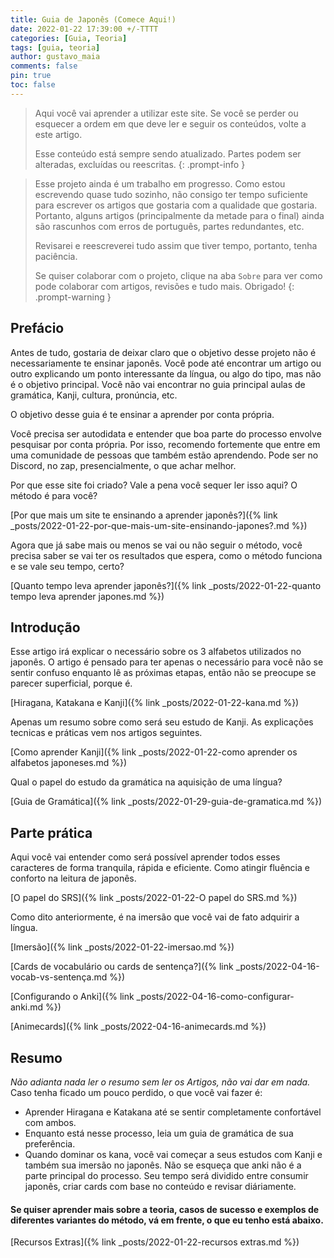 ```yaml
---
title: Guia de Japonês (Comece Aqui!)
date: 2022-01-22 17:39:00 +/-TTTT
categories: [Guia, Teoria]
tags: [guia, teoria]
author: gustavo_maia
comments: false
pin: true
toc: false
---
```


> Aqui você vai aprender a utilizar este site. Se você se perder ou esquecer a ordem em que deve ler e seguir os conteúdos, volte a este artigo.
>
> Esse conteúdo está sempre sendo atualizado. Partes podem ser alteradas, excluídas ou reescritas.
{: .prompt-info }

> Esse projeto ainda é um trabalho em progresso. Como estou escrevendo quase tudo sozinho, não consigo ter tempo suficiente para escrever os artigos que gostaria com a qualidade que gostaria. Portanto, alguns artigos (principalmente da metade para o final) ainda são rascunhos com erros de português, partes redundantes, etc.
>
> Revisarei e reescreverei tudo assim que tiver tempo, portanto, tenha paciência.
>
> Se quiser colaborar com o projeto, clique na aba `Sobre` para ver como pode colaborar com artigos, revisões e tudo mais. Obrigado!
{: .prompt-warning }

## Prefácio

Antes de tudo, gostaria de deixar claro que o objetivo desse projeto não é necessariamente te ensinar japonês. Você pode até encontrar um artigo ou outro explicando um ponto interessante da língua, ou algo do tipo, mas não é o objetivo principal. Você não vai encontrar no guia principal aulas de gramática, Kanji, cultura, pronúncia, etc.

O objetivo desse guia é te ensinar a aprender por conta própria.

Você precisa ser autodidata e entender que boa parte do processo envolve pesquisar por conta própria. Por isso, recomendo fortemente que entre em uma comunidade de pessoas que também estão aprendendo. Pode ser no Discord, no zap, presencialmente, o que achar melhor.

Por que esse site foi criado? Vale a pena você sequer ler isso aqui? O método é para você?

[Por que mais um site te ensinando a aprender japonês?]({% link _posts/2022-01-22-por-que-mais-um-site-ensinando-japones?.md %})

Agora que já sabe mais ou menos se vai ou não seguir o método, você precisa saber se vai ter os resultados que espera, como o método funciona e se vale seu tempo, certo?

[Quanto tempo leva aprender japonês?]({% link _posts/2022-01-22-quanto tempo leva aprender japones.md %})

## Introdução

Esse artigo irá explicar o necessário sobre os 3 alfabetos utilizados no japonês. O artigo é pensado para ter apenas o necessário para você não se sentir confuso enquanto lê as próximas etapas, então não se preocupe se parecer superficial, porque é.

[Hiragana, Katakana e Kanji]({% link _posts/2022-01-22-kana.md %})


Apenas um resumo sobre como será seu estudo de Kanji. As explicações tecnicas e práticas vem nos artigos seguintes.

[Como aprender Kanji]({% link _posts/2022-01-22-como aprender os alfabetos japoneses.md %})

Qual o papel do estudo da gramática na aquisição de uma língua?

[Guia de Gramática]({% link _posts/2022-01-29-guia-de-gramatica.md %})

## Parte prática

Aqui você vai entender como será possível aprender todos esses caracteres de forma tranquila, rápida e eficiente. Como atingir fluência e conforto na leitura de japonês.

[O papel do SRS]({% link _posts/2022-01-22-O papel do SRS.md %})

Como dito anteriormente, é na imersão que você vai de fato adquirir a língua.

[Imersão]({% link _posts/2022-01-22-imersao.md %})

[Cards de vocabulário ou cards de sentença?]({% link _posts/2022-04-16-vocab-vs-sentença.md %})

[Configurando o Anki]({% link _posts/2022-04-16-como-configurar-anki.md %})

[Animecards]({% link _posts/2022-04-16-animecards.md %})

## Resumo
*Não adianta nada ler o resumo sem ler os Artigos, não vai dar em nada.*
Caso tenha ficado um pouco perdido, o que você vai fazer é:
* Aprender Hiragana e Katakana até se sentir completamente confortável com ambos.
* Enquanto está nesse processo, leia um guia de gramática de sua preferência.
* Quando dominar os kana, você vai começar a seus estudos com Kanji e também sua imersão no japonês. Não se esqueça que anki não é a parte principal do processo. Seu tempo será dividido entre consumir japonês, criar cards com base no conteúdo e revisar diáriamente.

#### Se quiser aprender mais sobre a teoria, casos de sucesso e exemplos de diferentes variantes do método, vá em frente, o que eu tenho está abaixo.

[Recursos Extras]({% link _posts/2022-01-22-recursos extras.md %})